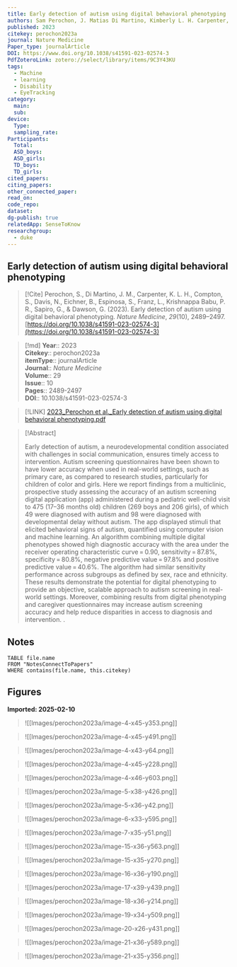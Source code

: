 ```yaml
---
title: Early detection of autism using digital behavioral phenotyping
authors: Sam Perochon, J. Matias Di Martino, Kimberly L. H. Carpenter, Scott Compton, Naomi Davis, Brian Eichner, Steven Espinosa, Lauren Franz, Pradeep Raj Krishnappa Babu, Guillermo Sapiro, Geraldine Dawson
published: 2023
citekey: perochon2023a
journal: Nature Medicine
Paper_type: journalArticle
DOI: https://www.doi.org/10.1038/s41591-023-02574-3
PdfZoteroLink: zotero://select/library/items/9C3Y43KU
tags:
  - Machine
  - learning
  - Disability
  - EyeTracking
category:
  main: 
  sub: 
device:
  Type: 
  sampling_rate: 
Participants:
  Total: 
  ASD_boys: 
  ASD_girls: 
  TD_boys: 
  TD_girls: 
cited_papers: 
citing_papers: 
other_connected_paper: 
read_on: 
code_repo: 
dataset: 
dg-publish: true
relatedApp: SenseToKnow
researchgroup:
  - duke
---
```


## Early detection of autism using digital behavioral phenotyping

> [!Cite]
> Perochon, S., Di Martino, J. M., Carpenter, K. L. H., Compton, S., Davis, N., Eichner, B., Espinosa, S., Franz, L., Krishnappa Babu, P. R., Sapiro, G., & Dawson, G. (2023). Early detection of autism using digital behavioral phenotyping. _Nature Medicine_, _29_(10), 2489–2497. [https://doi.org/10.1038/s41591-023-02574-3](https://doi.org/10.1038/s41591-023-02574-3)


>[!md]
> **Year**:: 2023   
> **Citekey**:: perochon2023a  
> **itemType**:: journalArticle  
> **Journal**:: *Nature Medicine*  
> **Volume**:: 29  
> **Issue**:: 10   
> **Pages**:: 2489-2497  
> **DOI**:: 10.1038/s41591-023-02574-3    

> [!LINK] 
> [2023_Perochon et al._Early detection of autism using digital behavioral phenotyping.pdf](zotero://select/library/items/2TRL46FN)

> [!Abstract]
>
> Early detection of autism, a neurodevelopmental condition associated with challenges in social communication, ensures timely access to intervention. Autism screening questionnaires have been shown to have lower accuracy when used in real-world settings, such as primary care, as compared to research studies, particularly for children of color and girls. Here we report findings from a multiclinic, prospective study assessing the accuracy of an autism screening digital application (app) administered during a pediatric well-child visit to 475 (17–36 months old) children (269 boys and 206 girls), of which 49 were diagnosed with autism and 98 were diagnosed with developmental delay without autism. The app displayed stimuli that elicited behavioral signs of autism, quantified using computer vision and machine learning. An algorithm combining multiple digital phenotypes showed high diagnostic accuracy with the area under the receiver operating characteristic curve = 0.90, sensitivity = 87.8%, specificity = 80.8%, negative predictive value = 97.8% and positive predictive value = 40.6%. The algorithm had similar sensitivity performance across subgroups as defined by sex, race and ethnicity. These results demonstrate the potential for digital phenotyping to provide an objective, scalable approach to autism screening in real-world settings. Moreover, combining results from digital phenotyping and caregiver questionnaires may increase autism screening accuracy and help reduce disparities in access to diagnosis and intervention.
>.
> 


## Notes

```dataview 
TABLE file.name 
FROM "NotesConnectToPapers" 
WHERE contains(file.name, this.citekey)
```


## Figures

**Imported: 2025-02-10**

> ![[Images/perochon2023a/image-4-x45-y353.png]]

> ![[Images/perochon2023a/image-4-x45-y491.png]]

> ![[Images/perochon2023a/image-4-x43-y64.png]]

> ![[Images/perochon2023a/image-4-x45-y228.png]]

> ![[Images/perochon2023a/image-4-x46-y603.png]]

> ![[Images/perochon2023a/image-5-x38-y426.png]]

> ![[Images/perochon2023a/image-5-x36-y42.png]]

> ![[Images/perochon2023a/image-6-x33-y595.png]]

> ![[Images/perochon2023a/image-7-x35-y51.png]]

> ![[Images/perochon2023a/image-15-x36-y563.png]]

> ![[Images/perochon2023a/image-15-x35-y270.png]]

> ![[Images/perochon2023a/image-16-x36-y190.png]]

> ![[Images/perochon2023a/image-17-x39-y439.png]]

> ![[Images/perochon2023a/image-18-x36-y214.png]]

> ![[Images/perochon2023a/image-19-x34-y509.png]]

> ![[Images/perochon2023a/image-20-x26-y431.png]]

> ![[Images/perochon2023a/image-21-x36-y589.png]]

> ![[Images/perochon2023a/image-21-x35-y356.png]]